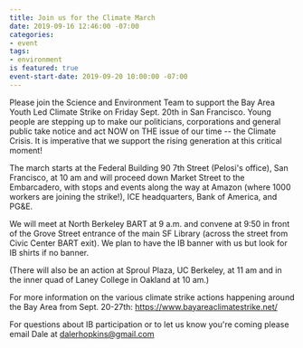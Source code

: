 ```yaml
---
title: Join us for the Climate March
date: 2019-09-16 12:46:00 -07:00
categories:
- event
tags:
- environment
is featured: true
event-start-date: 2019-09-20 10:00:00 -07:00
---
```


Please join the Science and Environment Team to support the Bay Area Youth Led Climate Strike on Friday Sept. 20th in San Francisco. Young people are stepping up to make our politicians, corporations and general public take notice and act NOW on THE issue of our time -- the Climate Crisis.  It is imperative that we support the rising generation at this critical moment!

The march starts at the Federal Building 90 7th Street (Pelosi's office), San Francisco, at 10 am and will proceed down Market Street to the Embarcadero, with stops and events along the way at Amazon (where 1000 workers are joining the strike!), ICE headquarters,  Bank of America, and PG&E. 

We will meet at North Berkeley BART at 9 a.m. and convene at 9:50 in front of the Grove Street entrance of the main SF Library (across the street from Civic Center BART exit).  We plan to have the IB banner with us but look for IB shirts if no banner.

(There will also be an action at Sproul Plaza, UC Berkeley, at 11 am and in the inner quad of Laney College in Oakland at 10 am.)

For more information on the various climate strike actions happening around the Bay Area from Sept. 20-27th:
https://www.bayareaclimatestrike.net/

For questions about IB participation or to let us know you're coming please email Dale at dalerhopkins@gmail.com